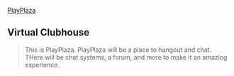 [PlayPlaza](https://playplaza.github.io/playplaza)

## Virtual Clubhouse

> This is PlayPlaza. PlayPlaza will be a place to hangout and chat. THere will be chat systems, a forum, and more to make it an amazing experience.
